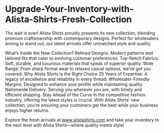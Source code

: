 # Upgrade-Your-Inventory-with-Alista-Shirts-Fresh-Collection
The wait is over! Alista Shirts proudly presents its new collection, blending premium craftsmanship with contemporary designs. Perfect for wholesalers aiming to stand out, our latest arrivals offer unmatched style and quality.

What’s Inside the New Collection?
Refined Designs: Modern patterns and tailored fits that cater to evolving customer preferences.
Top-Notch Fabrics: Soft, durable, and luxurious materials that speak of superior quality.
Wide Range: From sharp formal wear to relaxed casual options, we’ve got you covered.
Why Alista Shirts Is the Right Choice
25 Years of Expertise: A legacy of excellence and reliability in every thread.
Wholesaler-Friendly Margins: Designed to enhance your profits while maintaining quality.
Nationwide Delivery: Serving you wherever you are, with timely and efficient shipping.
Stay Ahead of the Curve
In the competitive fashion industry, offering the latest styles is crucial. With Alista Shirts’ new collection, you’re ensuring your customers get the best while your business enjoys higher returns.

Explore the fresh arrivals at www.alistashirts.com and take your inventory to the next level with Alista Shirts—where quality meets style!
